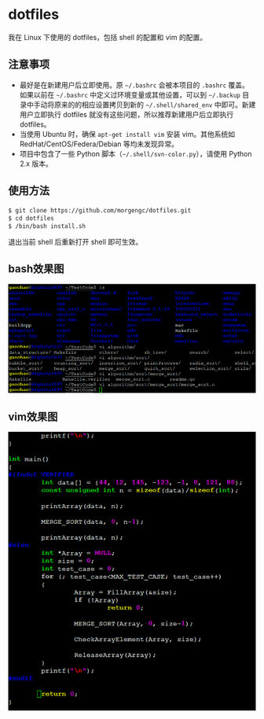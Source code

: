 # dotfiles
我在 Linux 下使用的 dotfiles，包括 shell 的配置和 vim 的配置。

## 注意事项

- 最好是在新建用户后立即使用。原 `~/.bashrc` 会被本项目的 `.bashrc` 覆盖。如果以前在 `~/.bashrc` 中定义过环境变量或其他设置，可以到 `~/.backup` 目录中手动将原来的的相应设置拷贝到新的 `~/.shell/shared_env` 中即可。新建用户立即执行 dotfiles 就没有这些问题，所以推荐新建用户后立即执行 dotfiles。
- 当使用 Ubuntu 时，确保 `apt-get install vim` 安装 vim。其他系统如 RedHat/CentOS/Federa/Debian 等均未发现异常。
- 项目中包含了一些 Python 脚本（`~/.shell/svn-color.py`），请使用 Python 2.x 版本。

## 使用方法

```
$ git clone https://github.com/morgengc/dotfiles.git
$ cd dotfiles
$ /bin/bash install.sh
```
退出当前 shell 后重新打开 shell 即可生效。

## bash效果图

![image](https://github.com/morgengc/dotfiles/blob/master/doc/bash.png)

## vim效果图

![image](https://github.com/morgengc/dotfiles/blob/master/doc/vim.png)


